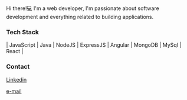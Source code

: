 Hi there!💻  I'm a web developer, I'm passionate about software development and everything related to building applications.


### Tech Stack
<p align="left">
| JavaScript | Java | NodeJS | ExpressJS | Angular | MongoDB | MySql | React |
</p>

### Contact
[Linkedin](https://www.linkedin.com/in/juan-ernesto-ju%C3%A1rez-vanegas-418174198/)

[e-mail](mailto:ernestovanegas9@gmail.com)
